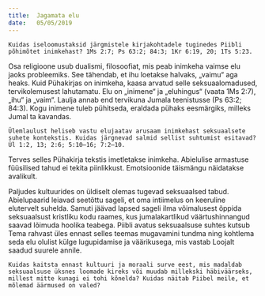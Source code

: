 ```yaml
---
title:  Jagamata elu
date:   05/05/2019
---
```


`Kuidas iseloomustaksid järgmistele kirjakohtadele tuginedes Piibli põhimõtet inimkehast? 1Ms 2:7; Ps 63:2; 84:3; 1Kr 6:19, 20; 1Ts 5:23.`


Osa religioone usub dualismi, filosoofiat, mis peab inimkeha vaimse elu jaoks probleemiks. See tähendab, et ihu loetakse halvaks, „vaimu“ aga heaks. Kuid Pühakirjas on inimkeha, kaasa arvatud selle seksuaalomadused, tervik­olemusest lahutamatu. Elu on „inimene“ ja „eluhingus“ (vaata 1Ms 2:7), „ihu“ ja „vaim“. Laulja annab end tervikuna Jumala teenistusse (Ps 63:2; 84:3). Kogu inimene tuleb pühitseda, eraldada pühaks eesmärgiks, milleks Jumal ta kavandas.

`Ülemlaulust heliseb vastu elujaatav arusaam inimkehast seksuaalsete suhete kontekstis. Kuidas järgnevad salmid sellist suhtumist esitavad? Ül 1:2, 13; 2:6; 5:10–16; 7:2–10.`

Terves selles Pühakirja tekstis imetletakse inimkeha. Abielulise armastuse füüsilised tahud ei tekita piinlikkust. Emotsioonide täismängu näidatakse avalikult.

Paljudes kultuurides on üldiselt olemas tugevad seksuaalsed tabud. Abielupaarid leiavad seetõttu sageli, et oma intiimelus on keeruline elutervelt suhelda. Samuti jäävad lapsed sageli ilma võimalusest õppida seksuaalsust kristliku kodu raames, kus jumalakartlikud väärtushinnangud saavad lõimuda hoolika teabega. Piibli avatus seksuaalsuse suhtes kutsub Tema rahvast üles ennast selles teemas mugavamini tundma ning kohtlema seda elu olulist külge lugupidamise ja väärikusega, mis vastab Loojalt saadud suurele annile.

`Kuidas kaitsta ennast kultuuri ja moraali surve eest, mis madaldab seksuaalsuse üksnes loomade kireks või muudab millekski häbiväärseks, millest mitte kunagi ei tohi kõnelda? Kuidas näitab Piibel meile, et mõlemad äärmused on valed?`

